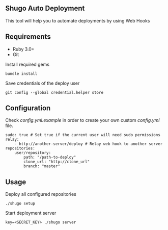 ## Shugo Auto Deployment

This tool will help you to automate deployments by using Web Hooks

## Requirements
- Ruby 3.0+
- Git

Install required gems

`bundle install`

Save credentials of the deploy user

    git config --global credential.helper store

## Configuration

Check *config.yml.example* in order to create your own custom *config.yml* file.

    sudo: true # Set true if the current user will need sudo permissions
    relay:
        - http://another-server/deploy # Relay web hook to another server
    repositories:
        user/repository:
            path: "/path-to-deploy" 
            clone_url: "http://clone_url"
            branch: "master"
## Usage 

Deploy all configured repositories

    ./shugo setup
Start deployment server

    key=<SECRET_KEY> ./shugo server


